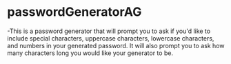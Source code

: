 # passwordGeneratorAG

-This is a password generator that will prompt you to ask if you'd like to include special characters, uppercase characters, lowercase characters, and numbers in your generated password. It will also prompt you to ask how many characters long you would like your generator to be.
